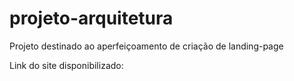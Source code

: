 # projeto-arquitetura
Projeto destinado ao aperfeiçoamento de criação de landing-page

Link do site disponibilizado: 
